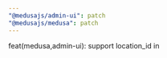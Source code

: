 ```yaml
---
"@medusajs/admin-ui": patch
"@medusajs/medusa": patch
---
```


feat(medusa,admin-ui): support location_id in
